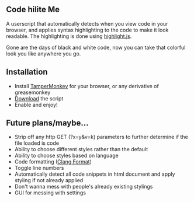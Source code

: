 ## Code hilite Me

A userscript that automatically detects when you view code in your browser, and applies 
syntax highlighting to the code to make it look readable. The highlighting is done using
[highlight.js](https://highlightjs.org/).

Gone are the days of black and white code, now you can take that colorful look you like
anywhere you go.

## Installation
- Install [TamperMonkey](https://tampermonkey.net/) for your browser, or any derivative of greasemonkey
- [Download](https://greasyfork.org/scripts/26343-code-hiliteme/code/Code%20HiliteMe.user.js) the script
- Enable and enjoy!

## Future plans/maybe...
- Strip off any http GET (?x=y&v=k) parameters to further determine if the file loaded is code
- Ability to choose different styles rather than the default
- Ability to choose styles based on language
- Code formatting ([Clang Format](http://clang.llvm.org/docs/ClangFormat.html))
- Toggle line numbers
- Automatically detect all code snippets in html document and apply styling
if not already applied
 - Don't wanna mess with people's already existing stylings
- GUI for messing with settings